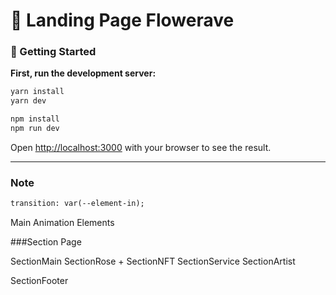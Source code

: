 # 🌹 Landing Page Flowerave


### 🏁 Getting Started

**First, run the development server:**

```html
yarn install
yarn dev
```

```html
npm install
npm run dev
```

Open [http://localhost:3000](http://localhost:3000/) with your browser to see the result.


---

### Note


```html
transition: var(--element-in);
```
Main Animation Elements


###Section Page

SectionMain
SectionRose + SectionNFT
SectionService
SectionArtist

SectionFooter
